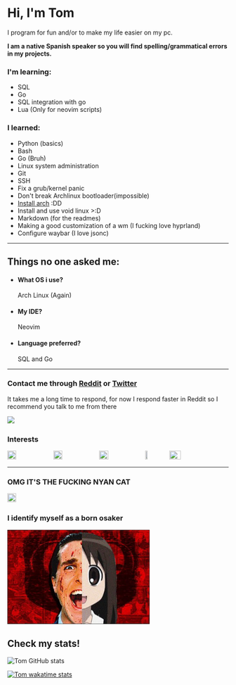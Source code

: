 # Hi, I'm Tom

I program for fun and/or to make my life easier on my pc.

**I am a native Spanish speaker so you will find spelling/grammatical errors in my projects.**

### I'm learning:
- SQL
- Go
- SQL integration with go
- Lua (Only for neovim scripts)
### I learned:
- Python (basics)
- Bash
- Go (Bruh)
- Linux system administration
- Git
- SSH
- Fix a grub/kernel panic
- Don't break Archlinux bootloader(impossible)
- [Install arch](https://github.com/Tom5521/ArchLinuxInstaller) :DD
- Install and use void linux >:D
- Markdown (for the readmes)
- Making a good customization of a wm (I fucking love hyprland)
- Configure waybar (I love jsonc)

---

## Things no one asked me:

- #### What OS i use?
    Arch Linux (Again)
- #### My IDE?
    Neovim
- #### Language preferred?
    SQL and Go

---

### Contact me through [Reddit](https://www.reddit.com/u/Sad-Technician3861) or [Twitter](https://twitter.com/Angel_Tomas2008)


It takes me a long time to respond, for now I respond faster in Reddit so I recommend you talk to me from there 

![](https://komarev.com/ghpvc/?username=Tom5521&color=green&style=flat-square)

### Interests
<a href="https://www.python.org/"><img src="https://upload.wikimedia.org/wikipedia/commons/f/f8/Python_logo_and_wordmark.svg" height="20%" width="20%"></a>
<a href="https://go.dev/"><img src="https://upload.wikimedia.org/wikipedia/commons/0/05/Go_Logo_Blue.svg" height="20%" width="20%"></a>
<a href="https://archlinux.org/"><img src="https://i.postimg.cc/8zbXyg1X/1200px-Arch-Linux-logo-svg.png" height="20%" width="20%"></a>
<a href="https://kernel.org"><img src="https://upload.wikimedia.org/wikipedia/commons/a/af/Tux.png" height="10%" width="10%"></a>
<a href="https://www.gnu.org/software/bash/"><img src="https://upload.wikimedia.org/wikipedia/commons/thumb/8/82/Gnu-bash-logo.svg/1920px-Gnu-bash-logo.svg.png" height="23%" width="23%"></a>

---


### OMG IT'S THE FUCKING NYAN CAT

<a href="https://www.nyan.cat/"><img src="https://www.nyan.cat/images/Collection11-20.gif" height="10%" width="20%"></a> 

### I identify myself as a born osaker

![img](https://github.com/Tom5521/Tom5521/blob/111843d149c6fabf76e0e577bcfb6936317fc0d2/Screenshot_dom%2004%20feb%202024%2023%3A37%3A03%20-03_.png)

## Check my stats!

![Tom GitHub stats](https://github-readme-stats.vercel.app/api?username=Tom5521\&show_icons=true\&theme=dark\&include_all_commits=true\&rank_icon=github)

[![Tom wakatime stats](https://github-readme-stats.vercel.app/api/wakatime?username=@Tom5521\&theme=dark\&layout=compact)](https://github.com/anuraghazra/github-readme-stats)



